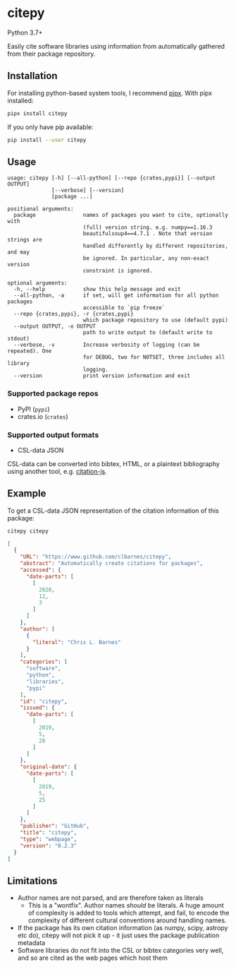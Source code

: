 # citepy

Python 3.7+

Easily cite software libraries using information from automatically gathered from their package repository.

## Installation

For installing python-based system tools, I recommend [pipx](https://pipxproject.github.io/pipx/).
With pipx installed:

```sh
pipx install citepy
```

If you only have pip available:

```bash
pip install --user citepy
```

## Usage

```help
usage: citepy [-h] [--all-python] [--repo {crates,pypi}] [--output OUTPUT]
              [--verbose] [--version]
              [package ...]

positional arguments:
  package               names of packages you want to cite, optionally with
                        (full) version string. e.g. numpy==1.16.3
                        beautifulsoup4==4.7.1 . Note that version strings are
                        handled differently by different repositories, and may
                        be ignored. In particular, any non-exact version
                        constraint is ignored.

optional arguments:
  -h, --help            show this help message and exit
  --all-python, -a      if set, will get information for all python packages
                        accessible to `pip freeze`
  --repo {crates,pypi}, -r {crates,pypi}
                        which package repository to use (default pypi)
  --output OUTPUT, -o OUTPUT
                        path to write output to (default write to stdout)
  --verbose, -v         Increase verbosity of logging (can be repeated). One
                        for DEBUG, two for NOTSET, three includes all library
                        logging.
  --version             print version information and exit
```

### Supported package repos

- PyPI (`pypi`)
- crates.io (`crates`)

### Supported output formats

- CSL-data JSON

CSL-data can be converted into bibtex, HTML, or a plaintext bibliography using another tool, e.g. [citation-js](https://github.com/larsgw/citation.js/).

## Example

To get a CSL-data JSON representation of the citation information of this package:

```sh
citepy citepy
```

```json
[
  {
    "URL": "https://www.github.com/clbarnes/citepy",
    "abstract": "Automatically create citations for packages",
    "accessed": {
      "date-parts": [
        [
          2020,
          12,
          3
        ]
      ]
    },
    "author": [
      {
        "literal": "Chris L. Barnes"
      }
    ],
    "categories": [
      "software",
      "python",
      "libraries",
      "pypi"
    ],
    "id": "citepy",
    "issued": {
      "date-parts": [
        [
          2019,
          5,
          28
        ]
      ]
    },
    "original-date": {
      "date-parts": [
        [
          2019,
          5,
          25
        ]
      ]
    },
    "publisher": "GitHub",
    "title": "citepy",
    "type": "webpage",
    "version": "0.2.3"
  }
]
```

## Limitations

- Author names are not parsed, and are therefore taken as literals
    - This is a "wontfix". Author names *should* be literals. A huge amount of complexity is added to tools which attempt, and fail, to encode the complexity of different cultural conventions around handling names.
- If the package has its own citation information (as numpy, scipy, astropy etc do), citepy will not pick it up - it just uses the package publication metadata
- Software libraries do not fit into the CSL or bibtex categories very well, and so are cited as the web pages which host them
